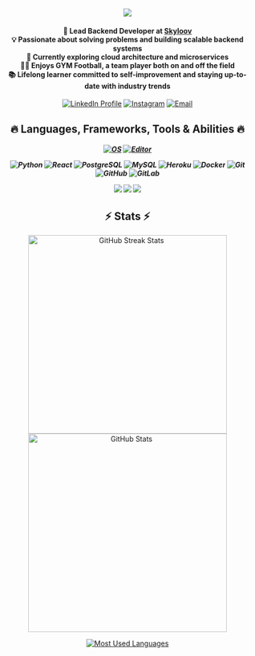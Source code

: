 <h1 align="center">
  <a href="https://git.io/typing-svg">
    <img src="https://readme-typing-svg.herokuapp.com/?lines=Hello,+There!+👋;+I'm+Yassine+Youcefi+;Lead+Backend+Developer+at+Skyloov!&center=true&size=30">
  </a>
</h1>

<!-- Dynamic and engaging section, consider adding a professional but friendly photo or a GIF related to your work -->

<h4 align="center">
  🚀 Lead Backend Developer at <a href="https://www.skyloov.com/">Skyloov</a><br>
  💡 Passionate about solving problems and building scalable backend systems<br>
  🌱 Currently exploring cloud architecture and microservices<br>
  💪🏼 Enjoys GYM Football, a team player both on and off the field<br>
  📚 Lifelong learner committed to self-improvement and staying up-to-date with industry trends<br>
</h4>

<p align="center">
  <a href="https://www.linkedin.com/in/yassine-youcefi-1392b1120/"><img src="https://img.shields.io/badge/linkedin-%230077B5.svg?&style=for-the-badge&logo=linkedin&logoColor=white" alt="LinkedIn Profile"></a>
  <a href="https://www.instagram.com/youcefi_yani/"><img src="https://img.shields.io/badge/-youcefi_yani-purple?style=for-the-badge&logo=instagram&logoColor=white" alt="Instagram"></a>
  <a href="mailto:yanilacamora@gmail.com"><img src="https://img.shields.io/badge/-Email-c14438?style=for-the-badge&logo=Gmail&logoColor=white" alt="Email"></a>
</p>

<h2 align="center">🔥 Languages, Frameworks, Tools & Abilities 🔥</h2>

<h5 align="center">
  
  [![OS](https://img.shields.io/badge/OS-Linux-informational?style=flat-square&logo=linux&logoColor=white)](https://en.wikipedia.org/wiki/Linux)
  [![Editor](https://img.shields.io/badge/Editor-VSCode-blue?style=flat-square&logo=visual-studio-code&logoColor=white)](https://code.visualstudio.com/)
  
  ![Python](https://img.shields.io/badge/-Python-black?style=flat-square&logo=Python)
  ![React](https://img.shields.io/badge/-React-black?style=flat-square&logo=react)
  ![PostgreSQL](https://img.shields.io/badge/-PostgreSQL-336791?style=flat-square&logo=postgresql)
  ![MySQL](https://img.shields.io/badge/-MySQL-black?style=flat-square&logo=mysql)
  ![Heroku](https://img.shields.io/badge/-Heroku-430098?style=flat-square&logo=heroku)
  ![Docker](https://img.shields.io/badge/-Docker-black?style=flat-square&logo=docker)
  ![Git](https://img.shields.io/badge/-Git-black?style=flat-square&logo=git)
  ![GitHub](https://img.shields.io/badge/-GitHub-181717?style=flat-square&logo=github)
  ![GitLab](https://img.shields.io/badge/-GitLab-FCA121?style=flat-square&logo=gitlab)

  <img src="https://img.shields.io/badge/-Kubernetes-326CE5?style=flat-square&logo=kubernetes&logoColor=white">
  <img src="https://img.shields.io/badge/-Kafka-000000?style=flat-square&logo=apache-kafka&logoColor=white">
  <img src="https://img.shields.io/badge/-Elasticsearch-005571?style=flat-square&logo=elasticsearch&logoColor=white">

 
 </h5>


<h2 align="center">⚡ Stats ⚡</h2>
<p align="center">
  <a href="https://github.com/yassine-youcefi/github-readme-streak-stats">
    <img width=396 src="https://github-readme-streak-stats.herokuapp.com/?user=yassine-youcefi&theme=react&border=61dafb&hide_border=true" alt="GitHub Streak Stats">
  </a>
  <a href="https://github.com/yassine-youcefi/github-readme-stats">
    <img width=396 src="https://github-readme-stats.vercel.app/api?username=yassine-youcefi&show_icons=true&theme=react&border_color=61dafb&hide_border=true" alt="GitHub Stats">
  </a>
</p>
<p align="center">
  <a href="https://github.com/yassine-youcefi/github-readme-stats">
    <img src="https://github-readme-stats.vercel.app/api/top-langs/?username=yassine-youcefi&title_color=61dafb&text_color=ffffff&icon_color=61dafb&bg_color=20232a&langs_count=8&layout=compact&border_color=61dafb&hide_border=true" alt="Most Used Languages">
  </a>
</p>
